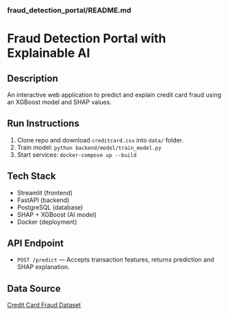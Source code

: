 ### fraud_detection_portal/README.md

# Fraud Detection Portal with Explainable AI

## Description
An interactive web application to predict and explain credit card fraud using an XGBoost model and SHAP values.

## Run Instructions
1. Clone repo and download `creditcard.csv` into `data/` folder.
2. Train model: `python backend/model/train_model.py`
3. Start services: `docker-compose up --build`

## Tech Stack
- Streamlit (frontend)
- FastAPI (backend)
- PostgreSQL (database)
- SHAP + XGBoost (AI model)
- Docker (deployment)

## API Endpoint
- `POST /predict` — Accepts transaction features, returns prediction and SHAP explanation.

## Data Source
[Credit Card Fraud Dataset](https://www.kaggle.com/datasets/mlg-ulb/creditcardfraud)
